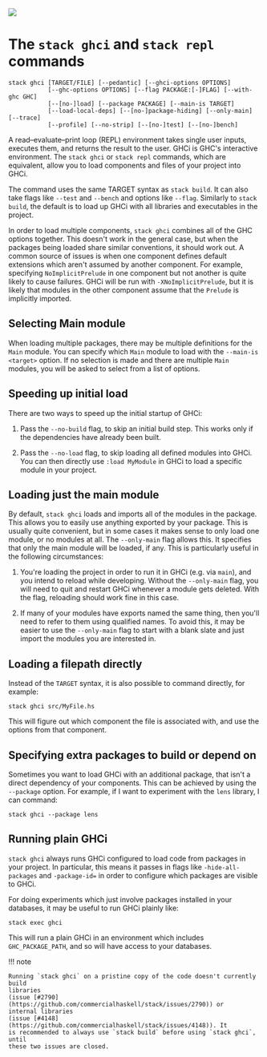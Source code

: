 <div class="hidden-warning"><a href="https://docs.haskellstack.org/"><img src="https://cdn.jsdelivr.net/gh/commercialhaskell/stack/doc/img/hidden-warning.svg"></a></div>

# The `stack ghci` and `stack repl` commands

~~~text
stack ghci [TARGET/FILE] [--pedantic] [--ghci-options OPTIONS]
           [--ghc-options OPTIONS] [--flag PACKAGE:[-]FLAG] [--with-ghc GHC]
           [--[no-]load] [--package PACKAGE] [--main-is TARGET]
           [--load-local-deps] [--[no-]package-hiding] [--only-main] [--trace]
           [--profile] [--no-strip] [--[no-]test] [--[no-]bench]
~~~

A read–evaluate–print loop (REPL) environment takes single user inputs, executes
them, and returns the result to the user. GHCi is GHC's interactive environment.
The `stack ghci` or `stack repl` commands, which are equivalent, allow you to
load components and files of your project into GHCi.

The command uses the same TARGET syntax as `stack build`. It can also take flags
like `--test` and `--bench` and options like `--flag`. Similarly to
`stack build`, the default is to load up GHCi with all libraries and executables
in the project.

In order to load multiple components, `stack ghci` combines all of the GHC
options together. This doesn't work in the general case, but when the packages
being loaded share similar conventions, it should work out. A common source of
issues is when one component defines default extensions which aren't assumed by
another component. For example, specifying `NoImplicitPrelude` in one component
but not another is quite likely to cause failures. GHCi will be run with
`-XNoImplicitPrelude`, but it is likely that modules in the other component
assume that the `Prelude` is implicitly imported.

## Selecting Main module

When loading multiple packages, there may be multiple definitions for the `Main`
module. You can specify which `Main` module to load with the
`--main-is <target>` option. If no selection is made and there are multiple
`Main` modules, you will be asked to select from a list of options.

## Speeding up initial load

There are two ways to speed up the initial startup of GHCi:

1.  Pass the `--no-build` flag, to skip an initial build step. This works only
    if the dependencies have already been built.

2.  Pass the `--no-load` flag, to skip loading all defined modules into GHCi.
    You can then directly use `:load MyModule` in GHCi to load a specific module
    in your project.

## Loading just the main module

By default, `stack ghci` loads and imports all of the modules in the package.
This allows you to easily use anything exported by your package. This is usually
quite convenient, but in some cases it makes sense to only load one module, or
no modules at all. The `--only-main` flag allows this. It specifies that only
the main module will be loaded, if any. This is particularly useful in the
following circumstances:

1. You're loading the project in order to run it in GHCi (e.g. via `main`), and
   you intend to reload while developing. Without the `--only-main` flag, you
   will need to quit and restart GHCi whenever a module gets deleted. With the
   flag, reloading should work fine in this case.

2. If many of your modules have exports named the same thing, then you'll need
   to refer to them using qualified names. To avoid this, it may be easier to
   use the `--only-main` flag to start with a blank slate and just import the
   modules you are interested in.

## Loading a filepath directly

Instead of the `TARGET` syntax, it is also possible to command directly, for
example:

~~~text
stack ghci src/MyFile.hs
~~~

This will figure out which component the file is associated with, and use the
options from that component.

## Specifying extra packages to build or depend on

Sometimes you want to load GHCi with an additional package, that isn't a direct
dependency of your components. This can be achieved by using the `--package`
option. For example, if I want to experiment with the `lens` library, I can
command:

~~~text
stack ghci --package lens
~~~

## Running plain GHCi

`stack ghci` always runs GHCi configured to load code from packages in your
project. In particular, this means it passes in flags like `-hide-all-packages`
and `-package-id=` in order to configure which packages are visible to GHCi.

For doing experiments which just involve packages installed in your databases,
it may be useful to run GHCi plainly like:

~~~text
stack exec ghci
~~~

This will run a plain GHCi in an environment which includes `GHC_PACKAGE_PATH`,
and so will have access to your databases.

!!! note

    Running `stack ghci` on a pristine copy of the code doesn't currently build
    libraries
    (issue [#2790](https://github.com/commercialhaskell/stack/issues/2790)) or
    internal libraries
    (issue [#4148](https://github.com/commercialhaskell/stack/issues/4148)). It
    is recommended to always use `stack build` before using `stack ghci`, until
    these two issues are closed.
